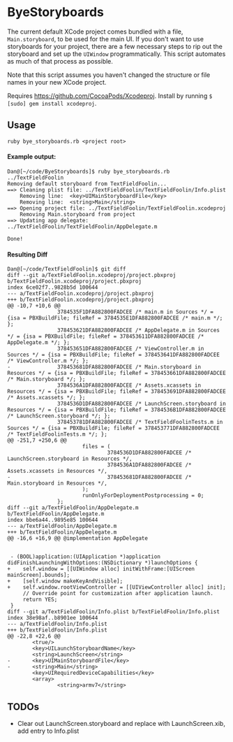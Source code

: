 # ByeStoryboards
The current default XCode project comes bundled with a file, `Main.storyboard`, to be used for the main UI. If you don't want to use storyboards for your project, there are a few necessary steps to rip out the storyboard and set up the `UIWindow` programmatically. This script automates as much of that process as possible.

Note that this script assumes you haven't changed the structure or file names in your new XCode project.

Requires https://github.com/CocoaPods/Xcodeproj. Install by running `$ [sudo] gem install xcodeproj`.

## Usage
`ruby bye_storyboards.rb <project root>`

#### Example output:
```
Dan@[~/code/ByeStoryboards]$ ruby bye_storyboards.rb ../TextFieldFoolin
Removing default storyboard from TextFieldFoolin...
==> Cleaning plist file: ../TextFieldFoolin/TextFieldFoolin/Info.plist
	Removing line: 	<key>UIMainStoryboardFile</key>
	Removing line: 	<string>Main</string>
==> Opening project file: ../TextFieldFoolin/TextFieldFoolin.xcodeproj
	Removing Main.storyboard from project
==> Updating app delegate: ../TextFieldFoolin/TextFieldFoolin/AppDelegate.m

Done!
```

#### Resulting Diff
```
Dan@[~/code/TextFieldFoolin]$ git diff
diff --git a/TextFieldFoolin.xcodeproj/project.pbxproj b/TextFieldFoolin.xcodeproj/project.pbxproj
index 6ce02f7..9828b5d 100644
--- a/TextFieldFoolin.xcodeproj/project.pbxproj
+++ b/TextFieldFoolin.xcodeproj/project.pbxproj
@@ -10,7 +10,6 @@
                3784535F1DFA882800FADCEE /* main.m in Sources */ = {isa = PBXBuildFile; fileRef = 3784535E1DFA882800FADCEE /* main.m */; };
                378453621DFA882800FADCEE /* AppDelegate.m in Sources */ = {isa = PBXBuildFile; fileRef = 378453611DFA882800FADCEE /* AppDelegate.m */; };
                378453651DFA882800FADCEE /* ViewController.m in Sources */ = {isa = PBXBuildFile; fileRef = 378453641DFA882800FADCEE /* ViewController.m */; };
-               378453681DFA882800FADCEE /* Main.storyboard in Resources */ = {isa = PBXBuildFile; fileRef = 378453661DFA882800FADCEE /* Main.storyboard */; };
                3784536A1DFA882800FADCEE /* Assets.xcassets in Resources */ = {isa = PBXBuildFile; fileRef = 378453691DFA882800FADCEE /* Assets.xcassets */; };
                3784536D1DFA882800FADCEE /* LaunchScreen.storyboard in Resources */ = {isa = PBXBuildFile; fileRef = 3784536B1DFA882800FADCEE /* LaunchScreen.storyboard */; };
                378453781DFA882800FADCEE /* TextFieldFoolinTests.m in Sources */ = {isa = PBXBuildFile; fileRef = 378453771DFA882800FADCEE /* TextFieldFoolinTests.m */; };
@@ -251,7 +250,6 @@
                        files = (
                                3784536D1DFA882800FADCEE /* LaunchScreen.storyboard in Resources */,
                                3784536A1DFA882800FADCEE /* Assets.xcassets in Resources */,
-                               378453681DFA882800FADCEE /* Main.storyboard in Resources */,
                        );
                        runOnlyForDeploymentPostprocessing = 0;
                };
diff --git a/TextFieldFoolin/AppDelegate.m b/TextFieldFoolin/AppDelegate.m
index bbe6a44..9895e85 100644
--- a/TextFieldFoolin/AppDelegate.m
+++ b/TextFieldFoolin/AppDelegate.m
@@ -16,6 +16,9 @@ @implementation AppDelegate


 - (BOOL)application:(UIApplication *)application didFinishLaunchingWithOptions:(NSDictionary *)launchOptions {
+    self.window = [[UIWindow alloc] initWithFrame:[UIScreen mainScreen].bounds];
+    [self.window makeKeyAndVisible];
+    self.window.rootViewController = [[UIViewController alloc] init];
     // Override point for customization after application launch.
     return YES;
 }
diff --git a/TextFieldFoolin/Info.plist b/TextFieldFoolin/Info.plist
index 38e98af..b8901ee 100644
--- a/TextFieldFoolin/Info.plist
+++ b/TextFieldFoolin/Info.plist
@@ -22,8 +22,6 @@
        <true/>
        <key>UILaunchStoryboardName</key>
        <string>LaunchScreen</string>
-       <key>UIMainStoryboardFile</key>
-       <string>Main</string>
        <key>UIRequiredDeviceCapabilities</key>
        <array>
                <string>armv7</string>
```

## TODOs
- Clear out LaunchScreen.storyboard and replace with LaunchScreen.xib, add entry to Info.plist

